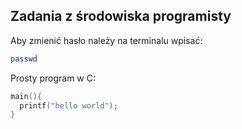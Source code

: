 ## Zadania z środowiska programisty

Aby zmienić hasło należy na terminalu wpisać:

```sh
passwd
```
Prosty program w C:
```c
main(){
  printf("hello world");
} 

